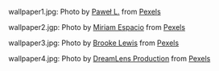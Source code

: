 wallpaper1.jpg: Photo by [Paweł L.](https://www.pexels.com/@pawel-l-435199?utm_content=attributionCopyText&utm_medium=referral&utm_source=pexels) from [Pexels](https://www.pexels.com/photo/reflection-of-buildings-on-body-of-water-1121782/?utm_content=attributionCopyText&utm_medium=referral&utm_source=pexels)

wallpaper2.jgp: Photo by [Miriam Espacio](https://www.pexels.com/@miriamespacio?utm_content=attributionCopyText&utm_medium=referral&utm_source=pexels) from [Pexels](https://www.pexels.com/photo/sky-space-milky-way-stars-110854/?utm_content=attributionCopyText&utm_medium=referral&utm_source=pexels)

wallpaper3.jpg: Photo by [Brooke Lewis](https://www.pexels.com/@brooke-lewis-1714094?utm_content=attributionCopyText&utm_medium=referral&utm_source=pexels) from [Pexels](https://www.pexels.com/photo/white-and-gray-camper-trailer-under-starry-night-3972269/?utm_content=attributionCopyText&utm_medium=referral&utm_source=pexels)

wallpaper4.jpg: Photo by [DreamLens Production](https://www.pexels.com/@dreamlensproduction?utm_content=attributionCopyText&utm_medium=referral&utm_source=pexels) from [Pexels](https://www.pexels.com/photo/mountain-peak-under-full-moon-1775777/?utm_content=attributionCopyText&utm_medium=referral&utm_source=pexels)

